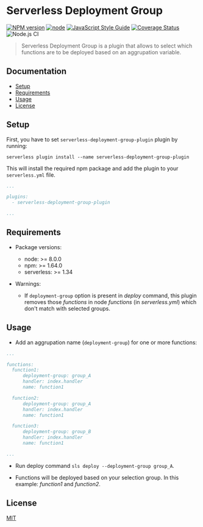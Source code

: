 Serverless Deployment Group
==================================
[![NPM version](https://badge.fury.io/js/serverless.svg)](https://npmjs.org/package/serverless-deployment-group-plugin)
[![node](https://img.shields.io/node/v/serverless-deployment-group-plugin.svg)](https://github.com/ftormo/serverless-deployment-group-plugin)
[![JavaScript Style Guide](https://img.shields.io/badge/code_style-standard-brightgreen.svg)](https://standardjs.com)
[![Coverage Status](https://coveralls.io/repos/github/ftormo/serverless-deployment-group-plugin/badge.svg?branch=master)](https://coveralls.io/github/ftormo/serverless-deployment-group-plugin?branch=master)
![Node.js CI](https://github.com/ftormo/serverless-deployment-group-plugin/workflows/Node.js%20CI/badge.svg?branch=master)

> Serverless Deployment Group is a plugin that allows to select which functions are to be deployed based on an aggrupation variable.

## Documentation
* [Setup](#setup)
* [Requirements](#requirements)
* [Usage](#usage)
* [License](#license)

## Setup

First, you have to set `serverless-deployment-group-plugin` plugin by running:
```
serverless plugin install --name serverless-deployment-group-plugin
```

This will install the required npm package and add the plugin to your `serverless.yml` file.
```yaml
...

plugins:
  - serverless-deployment-group-plugin

...
```

## Requirements
* Package versions:
  * node: >= 8.0.0
  * npm: >= 1.64.0
  * serverless: >= 1.34

* Warnings:
  * If `deployment-group` option is present in *deploy* command, this plugin removes those *functions* in node *functions* (in *serverless.yml*) which don't match with selected groups.


## Usage

* Add an aggrupation name (`deployment-group`) for one or more functions:
```yaml
...

functions:
  function1:
      deployment-group: group_A
      handler: index.handler
      name: function1

  function2:
      deployment-group: group_A
      handler: index.handler
      name: function1

  function3:
      deployment-group: group_B
      handler: index.handler
      name: function1

...
```

* Run deploy command `sls deploy --deployment-group group_A`.

* Functions will be deployed based on your selection group. In this example: *function1* and *function2*.

## License
  [MIT](LICENSE)